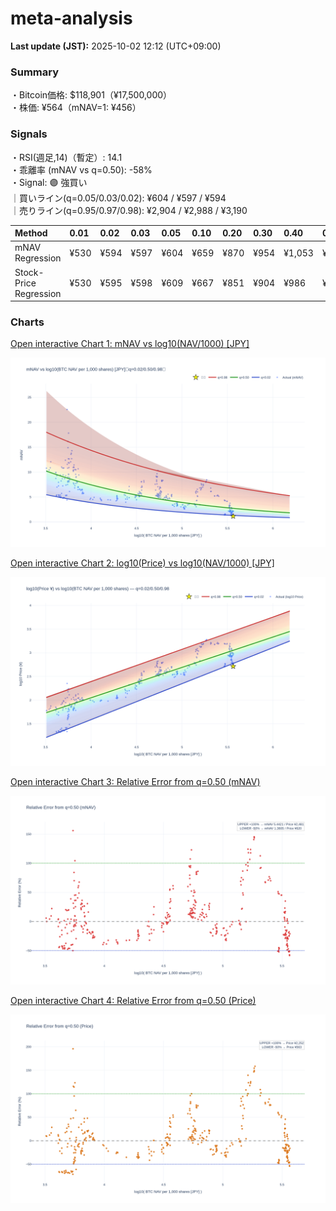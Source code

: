 # meta-analysis


<!--REPORT:START-->
**Last update (JST):** 2025-10-02 12:12 (UTC+09:00)

### Summary
・Bitcoin価格: $118,901（¥17,500,000）  
・株価: ¥564（mNAV=1: ¥456）

### Signals
・RSI(週足,14)（暫定）: 14.1  
・乖離率 (mNAV vs q=0.50): -58%  
・Signal: 🟣 強買い  
｜買いライン(q=0.05/0.03/0.02): ¥604 / ¥597 / ¥594  
｜売りライン(q=0.95/0.97/0.98): ¥2,904 / ¥2,988 / ¥3,190

| Method                 | 0.01   | 0.02   | 0.03   | 0.05   | 0.10   | 0.20   | 0.30   | 0.40   | 0.50   | 0.60   | 0.70   | 0.80   | 0.90   | 0.95   | 0.97   | 0.98   | 0.99   |
|:-----------------------|:-------|:-------|:-------|:-------|:-------|:-------|:-------|:-------|:-------|:-------|:-------|:-------|:-------|:-------|:-------|:-------|:-------|
| mNAV Regression        | ¥530   | ¥594   | ¥597   | ¥604   | ¥659   | ¥870   | ¥954   | ¥1,053 | ¥1,241 | ¥1,422 | ¥1,531 | ¥1,955 | ¥2,608 | ¥2,904 | ¥2,988 | ¥3,190 | ¥3,151 |
| Stock-Price Regression | ¥530   | ¥595   | ¥598   | ¥609   | ¥667   | ¥851   | ¥904   | ¥986   | ¥1,126 | ¥1,246 | ¥1,434 | ¥1,884 | ¥2,367 | ¥2,671 | ¥2,623 | ¥2,858 | ¥2,872 |

### Charts
[Open interactive Chart 1: mNAV vs log10(NAV/1000) [JPY]](https://tkzm240.github.io/meta-analysis/fig1.html)

![fig1](assets/fig1.png)

[Open interactive Chart 2: log10(Price) vs log10(NAV/1000) [JPY]](https://tkzm240.github.io/meta-analysis/fig2.html)

![fig2](assets/fig2.png)

[Open interactive Chart 3: Relative Error from q=0.50 (mNAV)](https://tkzm240.github.io/meta-analysis/fig3.html)

![fig3](assets/fig3.png)

[Open interactive Chart 4: Relative Error from q=0.50 (Price)](https://tkzm240.github.io/meta-analysis/fig4.html)

![fig4](assets/fig4.png)
<!--REPORT:END-->
